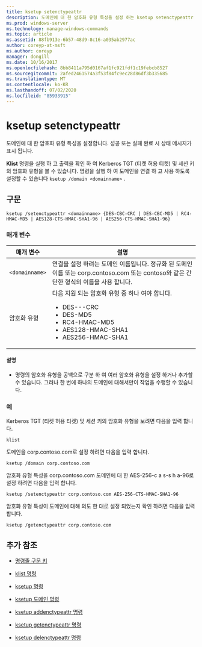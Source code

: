 ```yaml
---
title: ksetup setenctypeattr
description: 도메인에 대 한 암호화 유형 특성을 설정 하는 ksetup setenctypeattr 명령에 대 한 참조 문서입니다.
ms.prod: windows-server
ms.technology: manage-windows-commands
ms.topic: article
ms.assetid: 88fb913e-6b57-48d9-8c16-a035ab2977ac
author: coreyp-at-msft
ms.author: coreyp
manager: dongill
ms.date: 10/16/2017
ms.openlocfilehash: 8bb8411a795d0167af1fc921fdf1c19febcb8527
ms.sourcegitcommit: 2afed2461574a3f53f84fc9ec28d86df3b335685
ms.translationtype: MT
ms.contentlocale: ko-KR
ms.lasthandoff: 07/02/2020
ms.locfileid: "85933915"
---
```

# <a name="ksetup-setenctypeattr"></a>ksetup setenctypeattr

도메인에 대 한 암호화 유형 특성을 설정합니다. 성공 또는 실패 완료 시 상태 메시지가 표시 됩니다.

**Klist** 명령을 실행 하 고 출력을 확인 하 여 Kerberos TGT (티켓 허용 티켓) 및 세션 키의 암호화 유형을 볼 수 있습니다. 명령을 실행 하 여 도메인을 연결 하 고 사용 하도록 설정할 수 있습니다 `ksetup /domain <domainname>` .

## <a name="syntax"></a>구문

```
ksetup /setenctypeattr <domainname> {DES-CBC-CRC | DES-CBC-MD5 | RC4-HMAC-MD5 | AES128-CTS-HMAC-SHA1-96 | AES256-CTS-HMAC-SHA1-96}
```

### <a name="parameters"></a>매개 변수

| 매개 변수 | 설명 |
| --------- | ----------- |
| `<domainname>` | 연결을 설정 하려는 도메인 이름입니다. 정규화 된 도메인 이름 또는 corp.contoso.com 또는 contoso와 같은 간단한 형식의 이름을 사용 합니다. |
| 암호화 유형 | 다음 지원 되는 암호화 유형 중 하나 여야 합니다.<ul><li>DES---CRC</li><li>DES-MD5</li><li>RC4-HMAC-MD5</li><li>AES128-HMAC-SHA1</li><li>AES256-HMAC-SHA1</li></ul> |

#### <a name="remarks"></a>설명

- 명령의 암호화 유형을 공백으로 구분 하 여 여러 암호화 유형을 설정 하거나 추가할 수 있습니다. 그러나 한 번에 하나의 도메인에 대해서만이 작업을 수행할 수 있습니다.

### <a name="examples"></a>예

Kerberos TGT (티켓 허용 티켓) 및 세션 키의 암호화 유형을 보려면 다음을 입력 합니다.

```
klist
```

도메인을 corp.contoso.com로 설정 하려면 다음을 입력 합니다.

```
ksetup /domain corp.contoso.com
```

암호화 유형 특성을 corp.contoso.com 도메인에 대 한 AES-256-c a s-s h a-96로 설정 하려면 다음을 입력 합니다.

```
ksetup /setenctypeattr corp.contoso.com AES-256-CTS-HMAC-SHA1-96
```

암호화 유형 특성이 도메인에 대해 의도 한 대로 설정 되었는지 확인 하려면 다음을 입력 합니다.

```
ksetup /getenctypeattr corp.contoso.com
```

## <a name="additional-references"></a>추가 참조

- [명령줄 구문 키](command-line-syntax-key.md)

- [klist 명령](klist.md)

- [ksetup 명령](ksetup.md)

- [ksetup 도메인 명령](ksetup-domain.md)

- [ksetup addenctypeattr 명령](ksetup-addenctypeattr.md)

- [ksetup getenctypeattr 명령](ksetup-getenctypeattr.md)

- [ksetup delenctypeattr 명령](ksetup-delenctypeattr.md)
